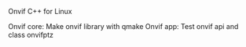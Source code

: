 Onvif C++ for Linux

Onvif core: Make onvif library with qmake
Onvif app: Test onvif api and class onvifptz
